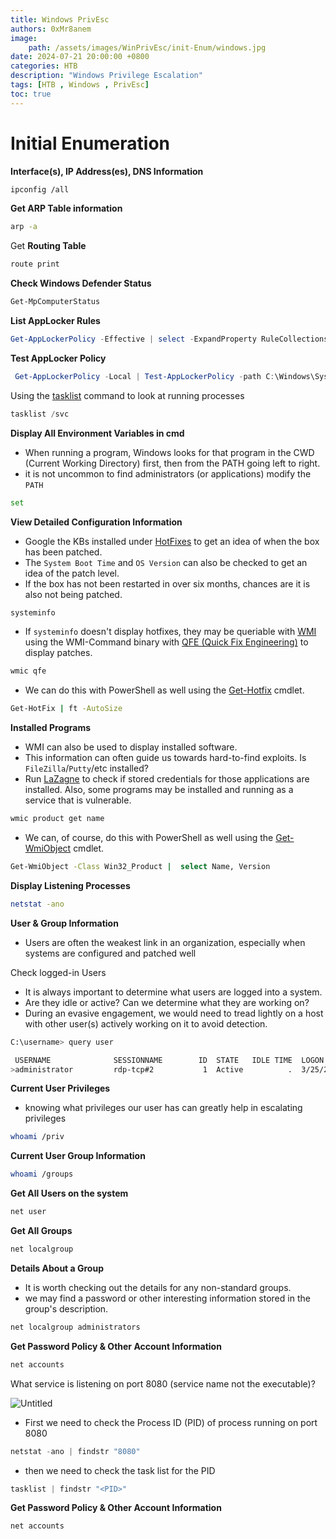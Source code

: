 ```yaml
---
title: Windows PrivEsc
authors: 0xMr8anem
image:
    path: /assets/images/WinPrivEsc/init-Enum/windows.jpg
date: 2024-07-21 20:00:00 +0800
categories: HTB
description: "Windows Privilege Escalation"
tags: [HTB , Windows , PrivEsc]
toc: true
---
```



# Initial Enumeration

**Interface(s), IP Address(es), DNS Information**

```bash
ipconfig /all
```

**Get ARP Table information**

```bash
arp -a
```

Get **Routing Table**

```powershell
route print
```

**Check Windows Defender Status**

```powershell
Get-MpComputerStatus
```

**List AppLocker Rules**

```powershell
Get-AppLockerPolicy -Effective | select -ExpandProperty RuleCollections
```

**Test AppLocker Policy**

```powershell
 Get-AppLockerPolicy -Local | Test-AppLockerPolicy -path C:\Windows\System32\cmd.exe -User Everyone
```

Using the [tasklist](https://docs.microsoft.com/en-us/windows-server/administration/windows-commands/tasklist) command to look at running processes

```powershell
tasklist /svc

```

**Display All Environment Variables in cmd**

- When running a program, Windows looks for that program in the CWD (Current Working Directory) first, then from the PATH going left to right.
- it is not uncommon to find administrators (or applications) modify the `PATH`

```bash
set
```

**View Detailed Configuration Information**

- Google the KBs installed under [HotFixes](https://www.catalog.update.microsoft.com/Search.aspx?q=hotfix) to get an idea of when the box has been patched.
- The `System Boot Time` and `OS Version` can also be checked to get an idea of the patch level.
- If the box has not been restarted in over six months, chances are it is also not being patched.

```bash
systeminfo
```

- If `systeminfo` doesn't display hotfixes, they may be queriable with [WMI](https://docs.microsoft.com/en-us/windows/win32/wmisdk/wmi-start-page) using the WMI-Command binary with [QFE (Quick Fix Engineering)](https://docs.microsoft.com/en-us/windows/win32/cimwin32prov/win32-quickfixengineering) to display patches.

```bash
wmic qfe

```

- We can do this with PowerShell as well using the [Get-Hotfix](https://docs.microsoft.com/en-us/powershell/module/microsoft.powershell.management/get-hotfix?view=powershell-7.1) cmdlet.

```bash
Get-HotFix | ft -AutoSize
```

**Installed Programs**

- WMI can also be used to display installed software.
- This information can often guide us towards hard-to-find exploits. Is `FileZilla`/`Putty`/etc installed?
- Run  [LaZagne](https://github.com/AlessandroZ/LaZagne) to check if stored credentials for those applications are installed. Also, some programs may be installed and running as a service that is vulnerable.

```bash
wmic product get name
```

- We can, of course, do this with PowerShell as well using the [Get-WmiObject](https://docs.microsoft.com/en-us/powershell/module/microsoft.powershell.management/get-wmiobject?view=powershell-5.1) cmdlet.

```bash
Get-WmiObject -Class Win32_Product |  select Name, Version
```

**Display Listening Processes**

```bash
netstat -ano
```

**User & Group Information**

- Users are often the weakest link in an organization, especially when systems are configured and patched well

Check logged-in Users 

- It is always important to determine what users are logged into a system.
- Are they idle or active? Can we determine what they are working on?
- During an evasive engagement, we would need to tread lightly on a host with other user(s) actively working on it to avoid detection.

```bash
C:\username> query user

 USERNAME              SESSIONNAME        ID  STATE   IDLE TIME  LOGON TIME
>administrator         rdp-tcp#2           1  Active          .  3/25/2021 9:27 AM
```

**Current User Privileges**

- knowing what privileges our user has can greatly help in escalating privileges

```bash
whoami /priv
```

**Current User Group Information**

```bash
whoami /groups
```

**Get All Users on the system**

```bash
net user
```

**Get All Groups**

```powershell
net localgroup
```

**Details About a Group**

- It is worth checking out the details for any non-standard groups.
- we may find a password or other interesting information stored in the group's description.

```powershell
net localgroup administrators
```

**Get Password Policy & Other Account Information**

```bash
net accounts
```

What service is listening on port 8080 (service name not the executable)?

![Untitled](Initial%20Enumeration%208de532159c4a4e178223b99b3c35a7df/Untitled.png)

- First we need to check the Process ID (PID) of process running on port 8080

```powershell
netstat -ano | findstr "8080"
```

- then we need to check the task list for the PID

```powershell
tasklist | findstr "<PID>"
```

**Get Password Policy & Other Account Information**

```bash
net accounts
```
